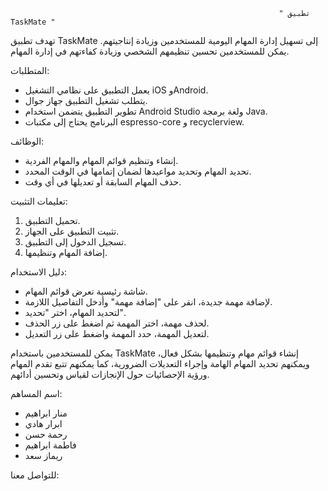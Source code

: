                                                                 " تطبيق TaskMate "

تهدف تطبيق TaskMate إلى تسهيل إدارة المهام اليومية للمستخدمين وزيادة إنتاجيتهم. يمكن للمستخدمين تحسين تنظيمهم الشخصي وزيادة كفاءتهم في إدارة المهام.

المتطلبات:
- يعمل التطبيق على نظامي التشغيل iOS وAndroid.
- يتطلب تشغيل التطبيق جهاز جوال.
- تطوير التطبيق يتضمن استخدام Android Studio ولغة برمجة Java.
- البرنامج يحتاج إلى مكتبات espresso-core و recyclerview.

الوظائف:
- إنشاء وتنظيم قوائم المهام والمهام الفردية.
- تحديد المهام وتحديد مواعيدها لضمان إتمامها في الوقت المحدد.
- حذف المهام السابقة أو تعديلها في أي وقت.

تعليمات التثبيت:
1. تحميل التطبيق.
2. تثبيت التطبيق على الجهاز.
3. تسجيل الدخول إلى التطبيق.
4. إضافة المهام وتنظيمها.

دليل الاستخدام:
- شاشة رئيسية تعرض قوائم المهام.
- لإضافة مهمة جديدة، انقر على "إضافة مهمة" وأدخل التفاصيل اللازمة.
- لتحديد المهام، اختر "تحديد".
- لحذف مهمة، اختر المهمة ثم اضغط على زر الحذف.
- لتعديل المهمة، حدد المهمة واضغط على زر التعديل.

يمكن للمستخدمين باستخدام TaskMate إنشاء قوائم مهام وتنظيمها بشكل فعال، ويمكنهم تحديد المهام الهامة وإجراء التعديلات الضرورية، كما يمكنهم تتبع تقدم المهام ورؤية الإحصائيات حول الإنجازات لقياس وتحسين أدائهم. 

اسم المساهم:
- منار ابراهيم
- ابرار هادي 
- رحمة حسن
- فاطمة ابراهيم
- ريماز سعد

للتواصل معنا:


